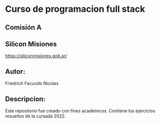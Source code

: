 #  Curso de programacion full stack

## Comisión A



## Silicon Misiones 
 https://siliconmisiones.gob.ar/



## Autor:
Friedrich Facundo Nicolas

## Descripcion: 
Este repositorio fue creado con fines académicos. Contiene
los ejercicios resueltos de la cursada 2022.
